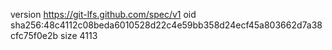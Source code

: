 version https://git-lfs.github.com/spec/v1
oid sha256:48c4112c08beda6010528d22c4e59bb358d24ecf45a803662d7a38cfc75f0e2b
size 4113
